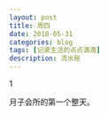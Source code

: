 ```yaml
---
layout: post
title: 周四
date: 2018-05-31
categories: blog
tags: [记录生活的点点滴滴]
description: 流水账
---
```


1 

月子会所的第一个整天。

